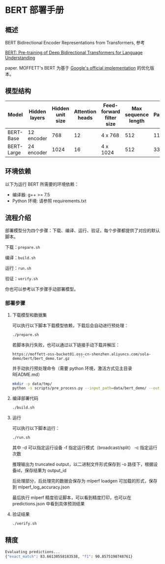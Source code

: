# BERT 部署手册

## 概述

BERT Bidirectional Encoder Representations from Transformers, 参考

 [BERT: Pre-training of Deep Bidirectional Transformers for Language Understanding](https://arxiv.org/abs/1810.04805)

paper. MOFFETT's BERT 为基于 [Google's official implementation](https://github.com/google-research/bert) 的优化版本。

## 模型结构

| **Model**  | **Hidden layers** | **Hidden unit size** | **Attention heads** | **Feed-forward filter size** | **Max sequence length** | **Parameters** |
| ---------- | ----------------- | -------------------- | ------------------- | ---------------------------- | ----------------------- | -------------- |
| BERT-Base  | 12 encoder        | 768                  | 12                  | 4 x 768                      | 512                     | 110M           |
| BERT-Large | 24 encoder        | 1024                 | 16                  | 4 x 1024                     | 512                     | 330M           |

## 环境依赖

以下为运行 BERT 所需要的环境依赖：

- 编译器: g++ >= 7.5
- Python 环境: 请参照 requirements.txt

## 流程介绍

部署模型分为四个步骤：下载、编译、运行、验证，每个步骤都提供了对应的默认脚本。

下载：`prepare.sh`

编译：`build.sh`

运行：`run.sh`

验证：`verify.sh`

你也可以参考以下步骤手动部署模型。

### 部署步骤

1. 下载模型和数据集

   可以执行以下脚本下载模型依赖，下载后会自动进行预处理：
    ```bash
    ./prepare.sh
    ```
   若脚本执行失败，也可以通过以下链接手动下载并解压：
    ```text
    https://moffett-oss-bucket01.oss-cn-shenzhen.aliyuncs.com/sola-demo/bert/bert_demo.tar.gz    ```
    ```
   并手动执行预处理命令（需要 python 环境，激活方式见主目录 README.md）
    ```bash
    mkdir -p data/tmp/
    python -s scripts/pre_process.py --input_path=data/bert_demo/ --output_path=data/tmp/
    ```

2. 编译部署代码

    ```bash
    ./build.sh
    ```

3. 运行

   可以执行以下脚本运行：
    ```bash
    ./run.sh
    ```
   其中 -d 可以指定运行设备 -f 指定运行模式（broadcast/split） -c 指定运行次数

   推理输出为 truncated output，以二进制文件形式保存到 -o 路径下，根据设备id，保存结果为 output_id

   后处理部分，后处理完的数据会保存为 mlperf loadgen 可加载的形式，保存到 mlperf_log_accuracy.json

   最后执行 mlperf 精度验证脚本，可以看到精度打印，也可以在 predictions.json 中看到具体预测结果

4. 验证结果

    ```bash
    ./verify.sh
    ```
## 精度

```bash
Evaluating predictions...
{"exact_match": 83.66130558183538, "f1": 90.8575190748761}
```

